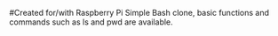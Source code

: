 #Created for/with Raspberry Pi
Simple Bash clone, basic functions and commands such as ls and pwd are available.